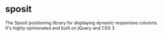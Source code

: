 # sposit
The Sposit positioning library for displaying dynamic responsive columns. It's highly opinionated and built on jQuery and CSS 3

